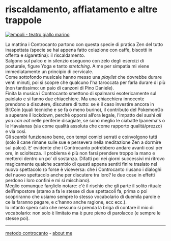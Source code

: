 # riscaldamento, affiatamento e altre trappole   

[![](https://live.staticflickr.com/65535/51791910022_3134f75b86_c.jpg "empoli - teatro giallo marino")](https://flic.kr/s/aHBqjzwAJ2)  

La mattina i Controcanto partono con questa specie di pratica Zen del tutto inaspettata (specie se hai appena fatto colazione con caffè, biscotti in offerta e sigarettina): il riscaldamento.  
Salgono sul palco e in silenzio eseguono con zelo degli esercizi di posturale, figure Yoga e tanto *stretching*. A me per simpatia mi viene immediatamente un principio di cervicale.   
Come sottofondo musicale hanno messo una *playlist* che dovrebbe durare venti minuti, poi si scopre che qualcuno l'ha taroccata per farla durare di più (non tantissimo: un paio di canzoni di Pino Daniele).    
Finita la musica i Controcanto smettono di spalmarsi esotericamente sul paiolato e si fanno due chiacchiere. Ma una chiacchiera innocente prendono a discutere, discutere di tutto: se è il caso investire ancora in BitCoin (quali tecniche e se fa o meno burino), il contributo del PokemonGo a superare il lockdown, perchè opporsi all’ora legale, l’impatto del sushi *all you can eat* nelle periferie disagiate, se sono meglio le ciabatte Ipanema's o le Havaianas (sia come qualità assoluta che come rapporto qualità/prezzo) e via così.  
Gli scambi funzionano bene, con tempi comici serrati e coinvolgono tutti  (solo il cane rimane sulle sue e persevera nella meditazione Zen a dormire sul palco). E’ evidente che i Controcanto potrebbero andare avanti così per ore, in scioltezza. Il problema è più non farsi prendere troppo la mano e metterci dentro un po’ di sostanza. Difatti poi nei giorni successivi mi ritrovo magicamente qualche scambio di questi appena sentiti finire traslato nel nuovo spettacolo (o forse è viceversa: che i Controcanto riusano i dialoghi del nuovo spettacolo anche per discutere tra loro? le due cose in effetti perdono i loro confini e mi si mischiano).  
Meglio comunque farglielo notare: c'è il rischio  che gli parte il solito rituale dell'impostore (stamo a fa le stesse di due spettacoli fa, prima o poi scopriranno che usiamo sempre lo stesso vocabolario di duemila parole e ce la faranno pagare, e c'hanno anche ragione, ecc ecc.).   
Io intanto spero solo che nessuno si prenda la briga di contare il mio di vocabolario: non solo è limitato ma è pure pieno di parolacce (e sempre le stesse poi).

---   
[metodo controcanto](https://cacioman.github.io/controcanto000.html) - [about me](https://about.me/cacioman) 
